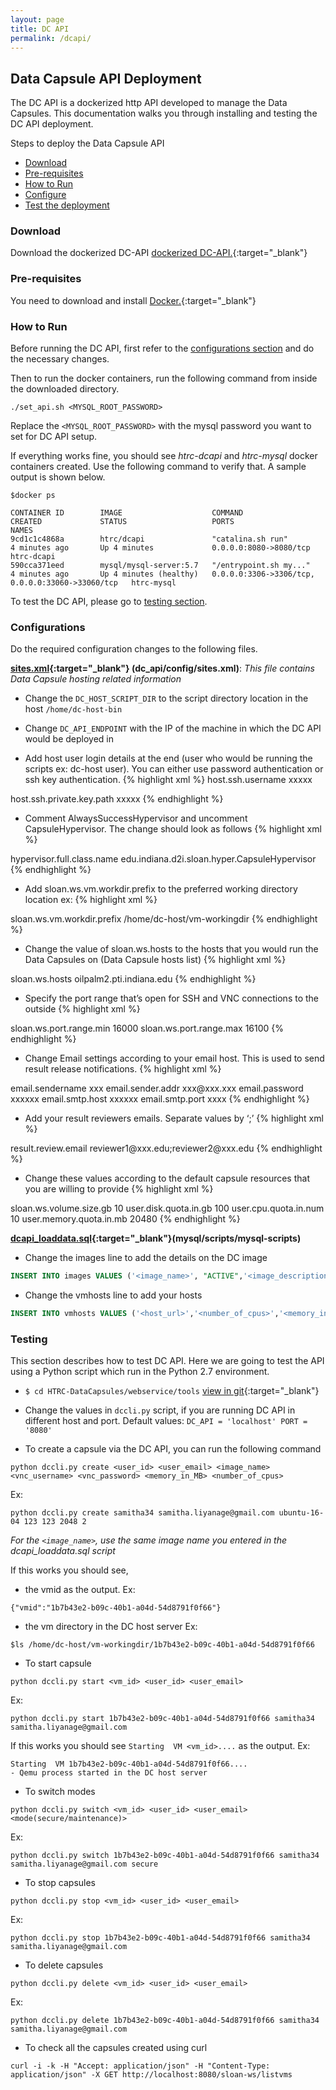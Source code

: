 ```yaml
---
layout: page
title: DC API
permalink: /dcapi/
---
```


## Data Capsule API Deployment 

The DC API is a dockerized http API developed to manage the Data Capsules. 
This documentation walks you through installing and testing the DC API deployment. 

Steps to deploy the Data Capsule API
- [Download](#download)
- [Pre-requisites](#pre-requisites)
- [How to Run](#how-to-run)
- [Configure](#configurations)
- [Test the deployment](#testing)

### Download

Download the dockerized DC-API [dockerized DC-API.](https://github.com/htrc/HTRC-DataCapsules/tree/IMSL/docker "dockerized DC API."){:target="_blank"}

### Pre-requisites
You need to download and install [Docker.](https://docs.docker.com/install "Docker."){:target="_blank"}

### How to Run
Before running the DC API, first refer to the [configurations section](#configurations) and do the necessary changes. 

Then to run the docker containers, run the following command from inside the downloaded directory. 
```shell
./set_api.sh <MYSQL_ROOT_PASSWORD>
```
Replace the `<MYSQL_ROOT_PASSWORD>` with the mysql password you want to set for DC API setup. 

If everything works fine, you should see *htrc-dcapi* and *htrc-mysql* docker containers created.
Use the following command to verify that. A sample output is shown below. 
```shell
$docker ps
                  
CONTAINER ID        IMAGE                    COMMAND                  CREATED             STATUS                   PORTS                                              NAMES
9cd1c1c4868a        htrc/dcapi               "catalina.sh run"        4 minutes ago       Up 4 minutes             0.0.0.0:8080->8080/tcp                             htrc-dcapi
590cca371eed        mysql/mysql-server:5.7   "/entrypoint.sh my..."   4 minutes ago       Up 4 minutes (healthy)   0.0.0.0:3306->3306/tcp, 0.0.0.0:33060->33060/tcp   htrc-mysql
```

To test the DC API, please go to [testing section](#testing).


### Configurations

Do the required configuration changes to the following files. 

**[sites.xml](https://github.com/htrc/HTRC-DataCapsules/blob/IMSL/docker/dc-api/config/sites.xml "view in git"){:target="_blank"} (dc_api/config/sites.xml)**: *This file contains Data Capsule hosting related  information*

- Change the `DC_HOST_SCRIPT_DIR` to the script directory location in the host `/home/dc-host-bin`

- Change `DC_API_ENDPOINT` with the IP of the machine in which the DC API would be deployed in

- Add host user login details at the end (user who would be running the scripts ex: dc-host user). You can either use password authentication or ssh key authentication. 
{% highlight xml %}
<name>host.ssh.username</name>
     <value>xxxxx</value>
</property>
<!--
<property>
      <name>host.ssh.passwd</name>
      <value>XXX</value>
 </property>
    -->
 <property>
      <name>host.ssh.private.key.path</name>
      <value>xxxxx</value>
 </property>
{% endhighlight %}

- Comment AlwaysSuccessHypervisor and uncomment CapsuleHypervisor. The change should look as follows
{% highlight xml %}
<property>
    <name>hypervisor.full.class.name</name>                
    <!--value>edu.indiana.d2i.sloan.hyper.AlwaysSuccessHypervisor</value-->              
    <value>edu.indiana.d2i.sloan.hyper.CapsuleHypervisor</value>
</property>
{% endhighlight %}

- Add sloan.ws.vm.workdir.prefix to the preferred working directory location
          ex:
          {% highlight xml %}
<property>
	<name>sloan.ws.vm.workdir.prefix</name>
    <value>/home/dc-host/vm-workingdir</value>
</property>
{% endhighlight %}

- Change the value of sloan.ws.hosts to the hosts that you would run the Data Capsules on (Data Capsule hosts list)
{% highlight xml %}
<property>
    <name>sloan.ws.hosts</name>
    <value>oilpalm2.pti.indiana.edu</value>
</property>         
{% endhighlight %}

- Specify the port range that’s open for SSH and VNC connections to the outside
{% highlight xml %}
<property>
	<name>sloan.ws.port.range.min</name>
	<value>16000</value>
</property>
<property>
	<name>sloan.ws.port.range.max</name>
	<value>16100</value>
</property>
{% endhighlight %}

- Change Email settings according to your email host. This is used to send result release notifications.
{% highlight xml %}
<property>
	<name>email.sendername</name>
	<value>xxx</value>
</property>
<property>
	<name>email.sender.addr</name>
	<value>xxx@xxx.xxx</value>
</property>
<property>
	<name>email.password</name>
	<value>xxxxxx</value>
</property>
<property>
	<name>email.smtp.host</name>
	<value>xxxxxx</value>
</property>
<property>
	<name>email.smtp.port</name>
	<value>xxxx</value>
</property>
 {% endhighlight %}

- Add your result reviewers emails. Separate values by ‘;’
{% highlight xml %}  
<property>
	<name>result.review.email</name>
	<value>reviewer1@xxx.edu;reviewer2@xxx.edu</value>
</property>
{% endhighlight %}  

- Change these values according to the default capsule resources that you are willing to provide
{% highlight xml %}  	
<!-- volume size, user quota -->
<property>
	<name>sloan.ws.volume.size.gb</name>
	<value>10</value>
</property>
<property>
	<name>user.disk.quota.in.gb</name>
	<value>100</value>
</property>
<property>
	<name>user.cpu.quota.in.num</name>
	<value>10</value>
</property>
<property>
	<name>user.memory.quota.in.mb</name>
	<value>20480</value>
</property>
{% endhighlight %}  

**[dcapi_loaddata.sql](https://github.com/htrc/HTRC-DataCapsules/blob/IMSL/docker/mysql/scripts/mysql-scripts/dcapi_loaddata.sql "view in git"){:target="_blank"}(mysql/scripts/mysql-scripts)**


- Change the images line to add the details on the DC image
```sql
INSERT INTO images VALUES ('<image_name>', "ACTIVE",'<image_description>', '<image_location>', '<image_login_username>', '<image_login_password>');
```
- Change the vmhosts line to add your hosts
```sql
INSERT INTO vmhosts VALUES ('<host_url>','<number_of_cpus>','<memory_in_gb>');
```



### Testing

This section describes how to test DC API. Here we are going to test the API using a Python script which run in the Python 2.7 environment.

- `$ cd HTRC-DataCapsules/webservice/tools` [view in git](https://github.com/htrc/HTRC-DataCapsules/tree/IMSL/webservice/tools "view in git"){:target="_blank"}

- Change the values in `dccli.py` script, if you are running DC API in different host and port.
Default values:
`DC_API = 'localhost'
PORT = '8080'`

- To create a capsule via the DC API, you can run the following command
```shell 
python dccli.py create <user_id> <user_email> <image_name> <vnc_username> <vnc_password> <memory_in_MB> <number_of_cpus>
```
Ex: 
```shell
python dccli.py create samitha34 samitha.liyanage@gmail.com ubuntu-16-04 123 123 2048 2
```
*For the `<image_name>`, use the same image name you entered in the dcapi_loaddata.sql script*

If this works you should see,
- the vmid as the output. Ex: 
```shell
{"vmid":"1b7b43e2-b09c-40b1-a04d-54d8791f0f66"}
```
- the vm directory in the DC host server Ex: 
```shell
$ls /home/dc-host/vm-workingdir/1b7b43e2-b09c-40b1-a04d-54d8791f0f66
```


- To start capsule
```shell
python dccli.py start <vm_id> <user_id> <user_email>
```
Ex: 
```shell
python dccli.py start 1b7b43e2-b09c-40b1-a04d-54d8791f0f66 samitha34 samitha.liyanage@gmail.com
```

If this works you should see `Starting  VM <vm_id>....` as the output.
Ex: 
```shell
Starting  VM 1b7b43e2-b09c-40b1-a04d-54d8791f0f66....
- Qemu process started in the DC host server 
```


- To switch modes
```shell
python dccli.py switch <vm_id> <user_id> <user_email> <mode(secure/maintenance)>
```
Ex:
```shell
python dccli.py switch 1b7b43e2-b09c-40b1-a04d-54d8791f0f66 samitha34 samitha.liyanage@gmail.com secure
```

- To stop capsules
```shell
python dccli.py stop <vm_id> <user_id> <user_email>
```
Ex: 
```shell
python dccli.py stop 1b7b43e2-b09c-40b1-a04d-54d8791f0f66 samitha34 samitha.liyanage@gmail.com
```

- To delete capsules
```shell
python dccli.py delete <vm_id> <user_id> <user_email>
```
Ex: 
```shell
python dccli.py delete 1b7b43e2-b09c-40b1-a04d-54d8791f0f66 samitha34 samitha.liyanage@gmail.com
```

- To check all the capsules created using curl
```shell
curl -i -k -H "Accept: application/json" -H "Content-Type: application/json" -X GET http://localhost:8080/sloan-ws/listvms
```
         
